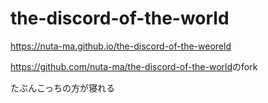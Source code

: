 # the-discord-of-the-world
https://nuta-ma.github.io/the-discord-of-the-weoreld  

<https://github.com/nuta-ma/the-discord-of-the-world>のfork  

たぶんこっちの方が寝れる  
